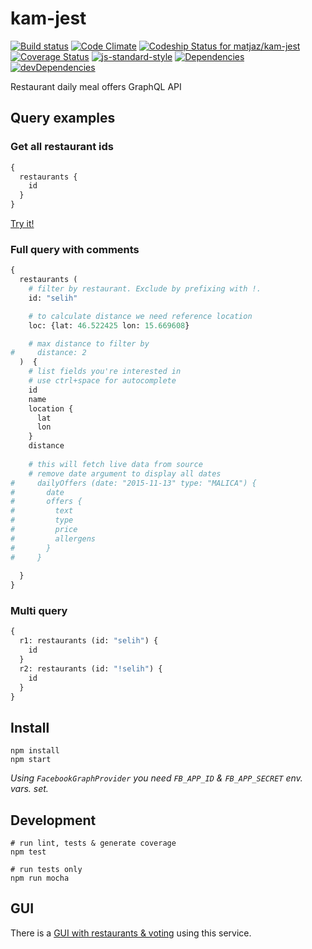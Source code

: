 # kam-jest
[![Build status][travis-image]][travis-url] [![Code Climate][codeclimate-image]][codeclimate-url] [![Codeship Status for matjaz/kam-jest][codeship-image]][codeship-url] [![Coverage Status][coverage-image]][coverage-url] [![js-standard-style][standard-image]][standard-url] [![Dependencies][david-image]][david-url] [![devDependencies][david-dev-image]][david-dev-url]

Restaurant daily meal offers GraphQL API

## Query examples

### Get all restaurant ids
```graphql
{
  restaurants {
    id
  }
}
```
[Try it!](https://kam-jest.herokuapp.com/graphql?query=%7B%0A%20%20restaurants%20%7B%0A%20%20%20%20id%0A%20%20%7D%0A%7D)

### Full query with comments
```graphql
{
  restaurants (
    # filter by restaurant. Exclude by prefixing with !.
    id: "selih"

    # to calculate distance we need reference location
    loc: {lat: 46.522425 lon: 15.669608}

    # max distance to filter by
#     distance: 2
  )  {
    # list fields you're interested in
    # use ctrl+space for autocomplete
    id
    name
    location {
      lat
      lon
    }
    distance
    
    # this will fetch live data from source
    # remove date argument to display all dates
#     dailyOffers (date: "2015-11-13" type: "MALICA") {
#       date
#       offers {
#         text
#         type
#         price
#         allergens
#       }
#     }
 
  }
} 
```

### Multi query
```graphql
{
  r1: restaurants (id: "selih") {
    id
  }
  r2: restaurants (id: "!selih") {
    id
  }
}
```

## Install

    npm install
    npm start

*Using `FacebookGraphProvider` you need `FB_APP_ID` & `FB_APP_SECRET` env. vars. set.*

## Development

    # run lint, tests & generate coverage
    npm test

    # run tests only
    npm run mocha

## GUI

There is a [GUI with restaurants & voting][gui-url] using this service.


[travis-image]: https://img.shields.io/travis/matjaz/kam-jest/master.svg?style=flat
[travis-url]: https://travis-ci.org/matjaz/kam-jest
[codeclimate-image]: https://img.shields.io/codeclimate/github/matjaz/kam-jest.svg?style=flat
[codeclimate-url]: https://codeclimate.com/github/matjaz/kam-jest
[codeship-image]: https://img.shields.io/codeship/cf37bb00-6c82-0133-62fa-261517c79011/master.svg?style=flat
[codeship-url]: https://codeship.com/projects/115577
[coverage-image]: https://img.shields.io/coveralls/matjaz/kam-jest/master.svg?style=flat
[coverage-url]: https://coveralls.io/r/matjaz/kam-jest
[standard-image]: https://img.shields.io/badge/code%20style-standard-brightgreen.svg
[standard-url]: http://standardjs.com
[david-image]: https://img.shields.io/david/matjaz/kam-jest.svg?style=flat
[david-url]: https://david-dm.org/matjaz/kam-jest
[david-dev-image]: https://img.shields.io/david/dev/matjaz/kam-jest.svg?style=flat
[david-dev-url]: https://david-dm.org/matjaz/kam-jest#info=devDependencies
[gui-url]: https://github.com/springfield/wheretoeat
